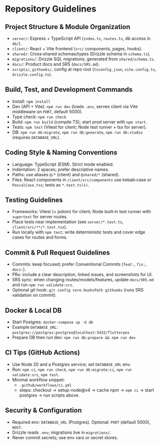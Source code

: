 # Repository Guidelines

## Project Structure & Module Organization
- `server/`: Express + TypeScript API (`index.ts`, `routes.ts`, db access in `db/`).
- `client/`: React + Vite frontend (`src/` components, pages, hooks).
- `shared/`: Cross‑shared schemas/types (Drizzle schema in `schema.ts`).
- `migrations/`: Drizzle SQL migrations; generated from `shared/schema.ts`.
- `docs/`: Product docs and SRS (`docs/SRS.md`).
- `scripts/`, `githooks/`, config at repo root (`tsconfig.json`, `vite.config.ts`, `drizzle.config.ts`).

## Build, Test, and Development Commands
- Install: `npm install`
- Dev (API + Vite): `npm run dev` (loads `.env`, serves client via Vite middleware on `PORT`, default 5000).
- Type check: `npm run check`
- Build: `npm run build` (compile TS); start prod server with `npm start`.
- Tests: `npm test` (Vitest for client; Node test runner + tsx for server).
- DB: `npm run db:migrate`, `npm run db:generate`, `npm run db:studio` (requires `DATABASE_URL`).

## Coding Style & Naming Conventions
- Language: TypeScript (ESM). Strict mode enabled.
- Indentation: 2 spaces; prefer descriptive names.
- Paths: use aliases `@/*` (client) and `@shared/*` (shared).
- Files: React components in `client/src/components` use kebab‑case or `PascalCase.tsx`; tests as `*.test.ts(x)`.

## Testing Guidelines
- Frameworks: Vitest (+ jsdom) for client; Node built‑in test runner with `supertest` for server routes.
- Place tests near implementation (see `server/*.test.ts`, `client/src/**/*.test.tsx`).
- Run locally with `npm test`; write deterministic tests and cover edge cases for routes and forms.

## Commit & Pull Request Guidelines
- Commits: keep focused; prefer Conventional Commits (`feat:`, `fix:`, `docs:`).
- PRs: include a clear description, linked issues, and screenshots for UI.
- SRS sync: when changing routes/models/features, update `docs/SRS.md` and run `npm run validate:srs`.
- Optional git hook: `git config core.hooksPath githooks` (runs SRS validation on commit).

## Docker & Local DB
- Start Postgres: `docker-compose up -d db`
- Example `DATABASE_URL`: `postgres://postgres:postgres@localhost:5432/flutterpos`
- Prepare DB then run dev: `npm run db:prepare && npm run dev`

## CI Tips (GitHub Actions)
- Use Node 20 and a Postgres service; set `DATABASE_URL` env.
- Run: `npm ci`, `npm run check`, `npm run db:migrate:ci`, `npm run validate:srs`, `npm test`.
- Minimal workflow snippet:
  - `.github/workflows/ci.yml`
  - steps: checkout → setup-node@v4 → cache npm → `npm ci` → start postgres → run scripts above.

## Security & Configuration
- Required env: `DATABASE_URL` (Postgres). Optional: `PORT` (default 5000), `HOST`.
- Drizzle reads `.env`; migrations live in `migrations/`.
- Never commit secrets; use env vars or secret stores.

